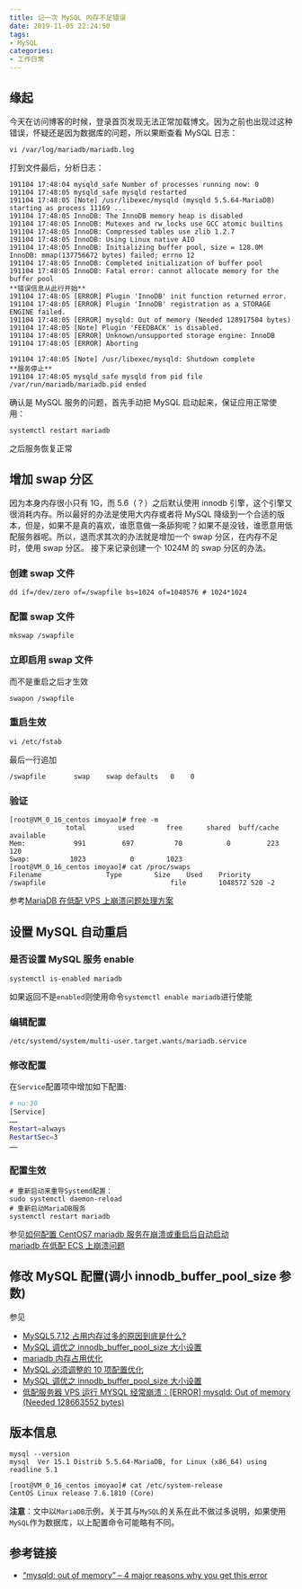 ```yaml
---
title: 记一次 MySQL 内存不足错误
date: 2019-11-05 22:24:50
tags:
- MySQL
categories:
- 工作日常
---
```

## 缘起
今天在访问博客的时候，登录首页发现无法正常加载博文。因为之前也出现过这种错误，怀疑还是因为数据库的问题，所以果断查看 MySQL 日志：
```shell
vi /var/log/mariadb/mariadb.log 
```
打到文件最后，分析日志：
```shell
191104 17:48:04 mysqld_safe Number of processes running now: 0
191104 17:48:05 mysqld_safe mysqld restarted
191104 17:48:05 [Note] /usr/libexec/mysqld (mysqld 5.5.64-MariaDB) starting as process 11169 ...
191104 17:48:05 InnoDB: The InnoDB memory heap is disabled
191104 17:48:05 InnoDB: Mutexes and rw_locks use GCC atomic builtins
191104 17:48:05 InnoDB: Compressed tables use zlib 1.2.7
191104 17:48:05 InnoDB: Using Linux native AIO
191104 17:48:05 InnoDB: Initializing buffer pool, size = 128.0M
InnoDB: mmap(137756672 bytes) failed; errno 12
191104 17:48:05 InnoDB: Completed initialization of buffer pool
191104 17:48:05 InnoDB: Fatal error: cannot allocate memory for the buffer pool
**错误信息从此行开始**
191104 17:48:05 [ERROR] Plugin 'InnoDB' init function returned error.
191104 17:48:05 [ERROR] Plugin 'InnoDB' registration as a STORAGE ENGINE failed.
191104 17:48:05 [ERROR] mysqld: Out of memory (Needed 128917504 bytes)
191104 17:48:05 [Note] Plugin 'FEEDBACK' is disabled.
191104 17:48:05 [ERROR] Unknown/unsupported storage engine: InnoDB
191104 17:48:05 [ERROR] Aborting

191104 17:48:05 [Note] /usr/libexec/mysqld: Shutdown complete
**服务停止**
191104 17:48:05 mysqld_safe mysqld from pid file /var/run/mariadb/mariadb.pid ended
```
确认是 MySQL 服务的问题，首先手动把 MySQL 启动起来，保证应用正常使用：
```shell
systemctl restart mariadb
```
之后服务恢复正常
## 增加 swap 分区
因为本身内存很小只有 1G，而 5.6（？）之后默认使用 innodb 引擎，这个引擎又很消耗内存。所以最好的办法是使用大内存或者将 MySQL 降级到一个合适的版本，但是，如果不是真的喜欢，谁愿意做一条舔狗呢？如果不是没钱，谁愿意用低配服务器呢。所以，退而求其次的办法就是增加一个 swap 分区，在内存不足时，使用 swap 分区。
接下来记录创建一个 1024M 的 swap 分区的办法。
### 创建 swap 文件
```shell
dd if=/dev/zero of=/swapfile bs=1024 of=1048576 # 1024*1024
```
### 配置 swap 文件
```shell
mkswap /swapfile
```
### 立即启用 swap 文件
而不是重启之后才生效
```shell
swapon /swapfile
```
### 重启生效
```shell
vi /etc/fstab
```
最后一行追加
```shell
/swapfile       swap    swap defaults   0    0
```
### 验证
```shell
[root@VM_0_16_centos imoyao]# free -m
              total        used        free      shared  buff/cache   available
Mem:            991         697          70           0         223         120
Swap:          1023           0        1023
[root@VM_0_16_centos imoyao]# cat /proc/swaps 
Filename				Type		Size	Used	Priority
/swapfile                               file		1048572	520	-2
```
参考[MariaDB 在低配 VPS 上崩溃问题处理方案](https://www.aimz8.com/?p=286)
## 设置 MySQL 自动重启
### 是否设置 MySQL 服务 enable 
```shell
systemctl is-enabled mariadb
```
如果返回不是`enabled`则使用命令`systemctl enable mariadb`进行使能
### 编辑配置
```shell
/etc/systemd/system/multi-user.target.wants/mariadb.service
```
### 修改配置
在`Service`配置项中增加如下配置:
```bash
# nu:30
[Service]
……
Restart=always
RestartSec=3
……
```
### 配置生效
```shell
# 重新启动来重导Systemd配置：
sudo systemctl daemon-reload
# 重新启动MariaDB服务
systemctl restart mariadb
```
参见[如何配置 CentOS7 mariadb 服务在崩溃或重启后自动启动](https://www.codebye.com/how-to-config-centos7-mariadb-service-auto-start-after-reboot-or-crash.html)   
[mariadb 在低配 ECS 上崩溃问题](http://chengms.com/?p=151)  

## 修改 MySQL 配置(调小 innodb_buffer_pool_size 参数)
参见
- [MySQL5.7.12 占用内存过多的原因到底是什么?](https://www.v2ex.com/t/276069)  
- [MySQL 调优之 innodb_buffer_pool_size 大小设置](https://www.v2ex.com/t/276069)  
- [mariadb 内存占用优化](https://segmentfault.com/a/1190000017992793)  
- [MySQL 必须调整的 10 项配置优化](https://segmentfault.com/a/1190000003072283)  
- [MySQL 调优之 innodb_buffer_pool_size 大小设置](https://blog.csdn.net/sunny05296/article/details/78916775)  
- [低配服务器 VPS 运行 MYSQL 经常崩溃：[ERROR] mysqld: Out of memory (Needed 128663552 bytes)](http://www.bluestep.cc/%E4%BD%8E%E9%85%8D%E6%9C%8D%E5%8A%A1%E5%99%A8vps%E8%BF%90%E8%A1%8Cmysql%E7%BB%8F%E5%B8%B8%E5%B4%A9%E6%BA%83%EF%BC%9Aerror-mysqld-out-of-memory-needed-128663552-bytes/)  

## 版本信息
```shell
mysql --version
mysql  Ver 15.1 Distrib 5.5.64-MariaDB, for Linux (x86_64) using readline 5.1
```
```shell
[root@VM_0_16_centos imoyao]# cat /etc/system-release
CentOS Linux release 7.6.1810 (Core) 
```
**注意**：文中以`MariaDB`示例，关于其与`MySQL`的关系在此不做过多说明，如果使用`MySQL`作为数据库，以上配置命令可能略有不同。
## 参考链接
- [“mysqld: out of memory” – 4 major reasons why you get this error](https://bobcares.com/blog/mysqld-out-of-memory/)